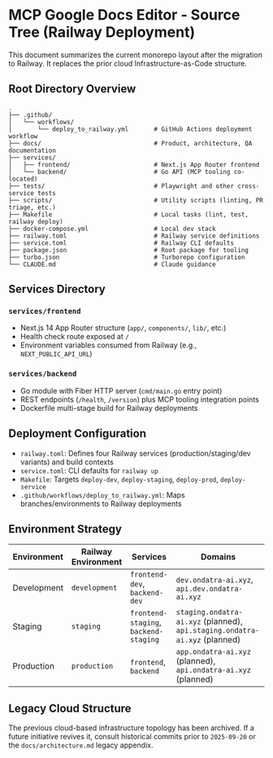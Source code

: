 # MCP Google Docs Editor - Source Tree (Railway Deployment)

This document summarizes the current monorepo layout after the migration to Railway. It replaces the prior cloud Infrastructure-as-Code structure.

## Root Directory Overview

```text
.
├── .github/
│   └── workflows/
│       └── deploy_to_railway.yml       # GitHub Actions deployment workflow
├── docs/                               # Product, architecture, QA documentation
├── services/
│   ├── frontend/                       # Next.js App Router frontend
│   └── backend/                        # Go API (MCP tooling co-located)
├── tests/                              # Playwright and other cross-service tests
├── scripts/                            # Utility scripts (linting, PR triage, etc.)
├── Makefile                            # Local tasks (lint, test, railway deploy)
├── docker-compose.yml                  # Local dev stack
├── railway.toml                        # Railway service definitions
├── service.toml                        # Railway CLI defaults
├── package.json                        # Root package for tooling
├── turbo.json                          # Turborepo configuration
└── CLAUDE.md                           # Claude guidance
```

## Services Directory

### `services/frontend`
- Next.js 14 App Router structure (`app/`, `components/`, `lib/`, etc.)
- Health check route exposed at `/`
- Environment variables consumed from Railway (e.g., `NEXT_PUBLIC_API_URL`)

### `services/backend`
- Go module with Fiber HTTP server (`cmd/main.go` entry point)
- REST endpoints (`/health`, `/version`) plus MCP tooling integration points
- Dockerfile multi-stage build for Railway deployments

## Deployment Configuration

- `railway.toml`: Defines four Railway services (production/staging/dev variants) and build contexts
- `service.toml`: CLI defaults for `railway up`
- `Makefile`: Targets `deploy-dev`, `deploy-staging`, `deploy-prod`, `deploy-service`
- `.github/workflows/deploy_to_railway.yml`: Maps branches/environments to Railway deployments

## Environment Strategy

| Environment | Railway Environment | Services | Domains |
|-------------|--------------------|----------|---------|
| Development | `development`      | `frontend-dev`, `backend-dev` | `dev.ondatra-ai.xyz`, `api.dev.ondatra-ai.xyz` |
| Staging     | `staging`          | `frontend-staging`, `backend-staging` | `staging.ondatra-ai.xyz` (planned), `api.staging.ondatra-ai.xyz` (planned) |
| Production  | `production`       | `frontend`, `backend` | `app.ondatra-ai.xyz` (planned), `api.ondatra-ai.xyz` (planned) |

## Legacy Cloud Structure

The previous cloud-based infrastructure topology has been archived. If a future initiative revives it, consult historical commits prior to `2025-09-20` or the `docs/architecture.md` legacy appendix.
